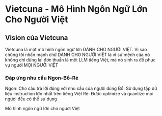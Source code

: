 # Vietcuna - Mô Hình Ngôn Ngữ Lớn Cho Người Việt
## Vision của Vietcuna
Vietcuna là một mô hình ngôn ngữ lớn DÀNH CHO NGƯỜI VIỆT. Vì sao chúng tôi nhấn mạnh chữ DÀNH CHO NGƯỜI VIỆT là vì sứ mệnh của nó không chỉ dừng lại đơn thuần là một LLM tiếng Việt, mà nó sinh ra để phục vụ người MỌI NGƯỜI VIỆT

### Đáp ứng nhu cầu Ngon-Bổ-Rẻ
Ngon: Cho câu trả lời đúng với nhu cầu của người dùng
Bổ: Sử dụng tập dữ liệu instruction lớn nhất trên tiếng Việt
Rẻ: Được optimize và quantize mọi người đều có thể sử dụng


Mô hình ngôn ngữ lớn cho người Việt
